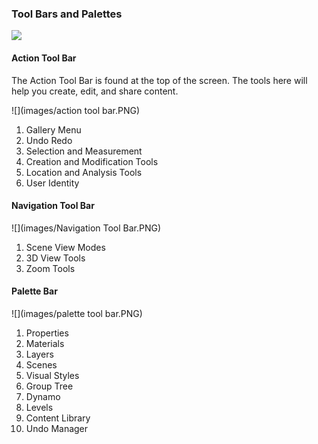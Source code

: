 ### Tool Bars and Palettes

![](images/Interface.PNG)

#### Action Tool Bar

The Action Tool Bar is found at the top of the screen. The tools here will help you create, edit, and share content.

![](images/action tool bar.PNG)

1. Gallery Menu
2. Undo Redo
3. Selection and Measurement
4. Creation and Modification Tools
5. Location and Analysis Tools
6. User Identity

#### Navigation Tool Bar

![](images/Navigation Tool Bar.PNG)

1. Scene View Modes
2. 3D View Tools
3. Zoom Tools

#### Palette Bar

![](images/palette tool bar.PNG)

1. Properties
2. Materials
3. Layers
4. Scenes
5. Visual Styles
6. Group Tree
7. Dynamo
8. Levels
9. Content Library
10. Undo Manager



